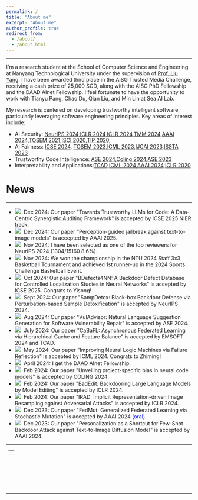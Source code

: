 ```yaml
---
permalink: /
title: "About me"
excerpt: "About me"
author_profile: true
redirect_from: 
  - /about/
  - /about.html
---
```


---

I'm a research student at the School of Computer Science and Engineering at Nanyang Technological University under the supervision of [Prof. Liu Yang](https://personal.ntu.edu.sg/yangliu/). 
I have been awarded third place in the AISG Trusted Media Challenge, receiving a cash prize of 25,000 SGD, along with the AISG PhD Fellowship and the DAAD AInet Fellowship. I feel fortunate to have the opportunity to work with Tianyu Pang, Chao Du, Qian Liu, and Min Lin at Sea AI Lab.

My research is centered on developing trustworthy intelligent software, particularly leveraging software engineering principles. Key areas of interest include:
- AI Security: [NeurIPS 2024](https://ink.library.smu.edu.sg/sis_research/9812/),[ICLR 2024](https://arxiv.org/abs/2403.13355),[ICLR 2024](https://arxiv.org/abs/2310.11890),[TMM 2024](https://ieeexplore.ieee.org/document/10409578),[AAAI 2024](https://arxiv.org/abs/2305.10701),[TOSEM 2021](https://dl.acm.org/doi/10.1145/3490489),[ISCI 2020](https://www.sciencedirect.com/science/article/pii/S0020025520308124),[TIP 2020](https://arxiv.org/abs/1909.06978),
- AI Fairness: [ICSE 2024](https://dl.acm.org/doi/10.1145/3597503.3623334), [TOSEM 2023](https://dl.acm.org/doi/10.1145/3617168),[ICML 2023](https://arxiv.org/abs/2306.15299),[IJCAI 2023](https://dl.acm.org/doi/abs/10.24963/ijcai.2023/49),[ISSTA 2023](https://arxiv.org/abs/2305.11602)
- Trustworthy Code Intelligence: [ASE 2024](https://dl.acm.org/doi/10.1145/3691620.3695555),[Coling 2024](https://arxiv.org/abs/2201.07381),[ASE 2023](https://ieeexplore.ieee.org/document/10298289)
- Interpretability and Applications:[TCAD](https://arxiv.org/abs/2404.12850),[ICML 2024](https://openreview.net/forum?id=JObct1zyTb),[AAAI 2024](https://ojs.aaai.org/index.php/AAAI/article/view/29146),[ICLR 2020](https://arxiv.org/abs/1908.01581)

# News

---
- <img src="https://ltl7155.github.io/images/new.gif">&nbsp; Dec 2024: Our paper "Towards Trustworthy LLMs for Code: A Data-Centric Synergistic Auditing Framework" is accepted by ICSE 2025 NIER track. 
- <img src="https://ltl7155.github.io/images/new.gif">&nbsp; Dec 2024: Our paper "Perception-guided jailbreak against text-to-image models" is accepted by AAAI 2025. 
- <img src="https://ltl7155.github.io/images/new.gif">&nbsp; Nov 2024: I have been selected as one of the top reviewers for NeurIPS 2024 (1304/15160 8.6%).
- <img src="https://ltl7155.github.io/images/new.gif">&nbsp; Nov 2024: We won the championship in the NTU 2024 Staff 3x3 Basketball Tournament and achieved 1st runner-up in the 2024 Sports Challenge Basketball Event.
- <img src="https://ltl7155.github.io/images/new.gif">&nbsp; Oct 2024: Our paper "BDefects4NN: A Backdoor Defect Database for Controlled Localization Studies in Neural Networks" is accepted by ICSE 2025. Congrats to Yisong!
- <img src="https://ltl7155.github.io/images/new.gif">&nbsp; Sept 2024: Our paper "SampDetox: Black-box Backdoor Defense via Perturbation-based Sample Detoxification" is accepted by NeurIPS 2024.
- <img src="https://ltl7155.github.io/images/new.gif">&nbsp; Aug 2024: Our paper "VulAdvisor: Natural Language Suggestion Generation for Software Vulnerability Repair" is accepted by ASE 2024.
- <img src="https://ltl7155.github.io/images/new.gif">&nbsp; July 2024: Our paper "CaBaFL: Asynchronous Federated Learning via Hierarchical Cache and Feature Balance" is accepted by EMSOFT 2024 and TCAD.
- <img src="https://ltl7155.github.io/images/new.gif">&nbsp; May 2024: Our paper "Improving Neural Logic Machines via Failure Reflection" is accepted by ICML 2024. Congrats to Zhiming!
- <img src="https://ltl7155.github.io/images/new.gif">&nbsp; April 2024: I get the DAAD AInet Fellowship.
- <img src="https://ltl7155.github.io/images/new.gif">&nbsp; Feb 2024: Our paper "Unveiling project-specific bias in neural code models" is accepted by COLING 2024.
- <img src="https://ltl7155.github.io/images/new.gif">&nbsp; Feb 2024: Our paper "BadEdit: Backdooring Large Language Models by Model Editing" is accepted by ICLR 2024.
- <img src="https://ltl7155.github.io/images/new.gif">&nbsp; Feb 2024: Our paper "IRAD: Implicit Representation-driven Image Resampling against Adversarial Attacks" is accepted by ICLR 2024.
- <img src="https://ltl7155.github.io/images/new.gif">&nbsp; Dec 2023: Our paper "FedMut: Generalized Federated Learning via Stochastic Mutation" is accepted by AAAI 2024 <font color="blue">(oral)</font>.
- <img src="https://ltl7155.github.io/images/new.gif">&nbsp; Dec 2023: Our paper "Personalization as a Shortcut for Few-Shot Backdoor Attack against Text-to-Image Diffusion Model" is accepted by AAAI 2024.

---

<div class="footer" style="padding-left: 6px; font-weight: bold; color: #000000; text-align: center; font-size: 1.5em;">
  <table align="center" style="height: 100px; width: 100px;">
        <!--
         style="display: none"
         //www.clustrmaps.com/map_v2.png?d=c0iE23T-kE1Z77RydQ1UoeK1VAiMMSYMmQ2R2rgt6Mk&cl=ffffff
        -->
        <tr>
                <th align="center">
                <script type="text/javascript" id="clstr_globe" src="//clustrmaps.com/globe.js?d=kLhn--rwfJURcjclnBM3joupiZ77SHZ341PxzqX02uI"></script>
                <!--script type="text/javascript" id="clustrmaps" src="//clustrmaps.com/map_v2.js?d=qd22-Wpe7CUKe3FdY6eqGMd4TnBY6bmR9XIIyxh0TII&cl=ffffff&w=a"></script-->
                </th>
        </tr>
  </table>
</div>

---
